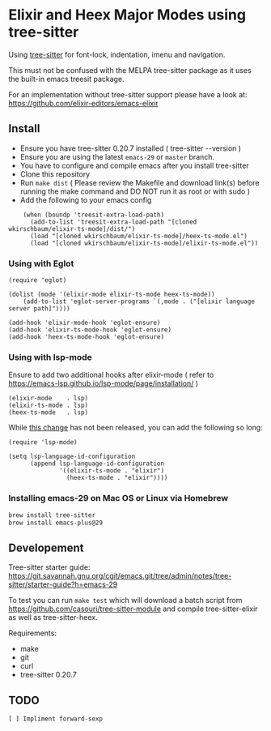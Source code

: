 # Elixir and Heex Major Modes using tree-sitter

Using [tree-sitter](https://tree-sitter.github.io/tree-sitter/) for font-lock, indentation, imenu and navigation.

This must not be confused with the MELPA tree-sitter package as it
uses the built-in emacs treesit package.

For an implementation without tree-sitter support please have a
look at: https://github.com/elixir-editors/emacs-elixir

## Install

- Ensure you have tree-sitter 0.20.7 installed ( tree-sitter --version )
- Ensure you are using the latest `emacs-29` or `master` branch.
- You have to configure and compile emacs after you install tree-sitter
- Clone this repository
- Run `make dist` ( Please review the Makefile and download link(s) before
  running the make command and DO NOT run it as root or with sudo )
- Add the following to your emacs config

```elisp
    (when (boundp 'treesit-extra-load-path)
      (add-to-list 'treesit-extra-load-path "[cloned wkirschbaum/elixir-ts-mode]/dist/")
      (load "[cloned wkirschbaum/elixir-ts-mode]/heex-ts-mode.el")
      (load "[cloned wkirschbaum/elixir-ts-mode]/elixir-ts-mode.el"))
```

### Using with Eglot

```elisp
(require 'eglot)

(dolist (mode '(elixir-mode elixir-ts-mode heex-ts-mode))
    (add-to-list 'eglot-server-programs `(,mode . ("[elixir language server path]"))))

(add-hook 'elixir-mode-hook 'eglot-ensure)
(add-hook 'elixir-ts-mode-hook 'eglot-ensure)
(add-hook 'heex-ts-mode-hook 'eglot-ensure)
```

### Using with lsp-mode

Ensure to add two additional hooks after elixir-mode ( refer to
https://emacs-lsp.github.io/lsp-mode/page/installation/ )

```
(elixir-mode    . lsp)
(elixir-ts-mode . lsp)
(heex-ts-mode   . lsp)
```

While [this change](https://github.com/emacs-lsp/lsp-mode/pull/3883)
has not been released, you can add the following so long:

```elisp
(require 'lsp-mode)

(setq lsp-language-id-configuration
      (append lsp-language-id-configuration
              '((elixir-ts-mode . "elixir")
                (heex-ts-mode . "elixir"))))
```

### Installing emacs-29 on Mac OS or Linux via Homebrew

```bash
brew install tree-sitter
brew install emacs-plus@29
```

## Developement

Tree-sitter starter guide: https://git.savannah.gnu.org/cgit/emacs.git/tree/admin/notes/tree-sitter/starter-guide?h=emacs-29

To test you can run `make test` which will download a batch script
from https://github.com/casouri/tree-sitter-module and compile
tree-sitter-elixir as well as tree-sitter-heex. 

Requirements:

- make
- git
- curl
- tree-sitter 0.20.7

## TODO

    [ ] Impliment forward-sexp
